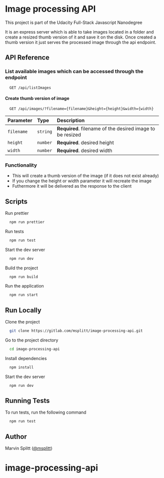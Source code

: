 # Image processing API

This project is part of the Udacity Full-Stack Javascript Nanodegree

It is an express server which is able to take images located in a folder and create a resized thumb version of it and save it on the disk. Once created a thumb version it just serves the processed image through the api endpoint.

## API Reference

### List available images which can be accessed through the endpoint

```http
  GET /api/listImages
```

#### Create thumb version of image

```http
  GET /api/images/?filename={filename}&height={height}&width={width}
```

| Parameter  | Type     | Description                                               |
| :--------- | :------- | :-------------------------------------------------------- |
| `filename` | `string` | **Required**. filename of the desired image to be resized |
| `height`   | `number` | **Required**. desired height                              |
| `width`    | `number` | **Required**. desired width                               |

### Functionality

-   This will create a thumb version of the image (if it does not exist already)
-   If you change the height or width parameter it will recreate the image
-   Futhermore it will be delivered as the response to the client

## Scripts

Run prettier

```bash
  npm run prettier
```

Run tests

```bash
  npm run test
```

Start the dev server

```bash
  npm run dev
```

Build the project

```bash
  npm run build
```

Run the application

```bash
  npm run start
```

## Run Locally

Clone the project

```bash
  git clone https://gitlab.com/msplitt/image-processing-api.git
```

Go to the project directory

```bash
  cd image-processing-api
```

Install dependencies

```bash
  npm install
```

Start the dev server

```bash
  npm run dev
```

## Running Tests

To run tests, run the following command

```bash
  npm run test
```

## Author

Marvin Splitt ([@msplitt](https://gitlab.com/msplitt))
# image-processing-api
